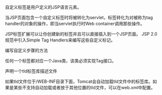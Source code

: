 

自定义标签是用户定义的JSP语言元素。

当JSP页面包含一个自定义标签时将被转化为servlet，标签转化为对被称为tag handler的对象的操作，即当servlet执行时Web container调用那些操作。

JSP标签扩展可以让你创建新的标签并且可以直接插入到一个JSP页面。 JSP 2.0规范中引入Simple Tag Handlers来编写这些自定义标记。

编写自定义步骤的方法

任何一个标签都对应一个Java类，该类必须实现Tag接口。

声明一个tld标签库描述文件

如果tld文件位于/WEB-INF目录下面，Tomcat会自动加载tld文件中的标签库。如果是某些不支持自动加载或者放于其他位置的tld文件，可以在web.xml中配置。

